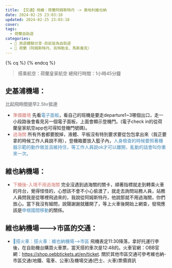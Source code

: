 ```yaml
---
title: 【交通】飛機：荷蘭阿姆斯特丹 -> 奧地利維也納
date: 2024-02-25 23:03:18
updated: 2024-02-25 23:03:18
cover:
tags:
  - 荷蘭自助遊
categories: 
  - 🌴 旅遊體驗分享-目前皆為自助遊
  - 🥥 荷蘭（阿姆斯特丹、烏特勒支、馬斯垂克） 
---
```

{% cq %}  {% endcq %}

>搭乘航空：荷蘭皇家航空
>總飛行時間：1小時45分鐘
<!-- more -->

## 史基浦機場：
**<font color=#909497>比起飛時間提早2.5hr抵達</font>**
+ <font color=#D1756F>準備離境</font> 
先看<font color=#4287B5>電子面板</font>，看自己的班機是要走departure1~3哪個出口，走一小段路後會看見另一個電子面板，上面會顯示登機門。(電子check in的從荷蘭皇家航空app也可得知登機門號碼)。
+ <font color=#D1756F>過海關</font> 
所有外套都要脫掉，液體、平板沒有特別要求要從包包拿出來（我正要拿的時候工作人員說不用），登機箱要放入籃子內，<font color=#4287B5>人身檢查的時候要照著機器示範的動作做並且維持住，等工作人員說ok才可以離開，亂動的話會叫你重來一次。</font>
## 維也納機場：
+ <font color=#D1756F>下機後-入境不用過海關</font>
完全沒遇到過海關的關卡，順著指標就走到轉乘火車的月台，覺得怪怪的，心想該不會不小心偷渡了，就走去詢問站務人員，站務人員問我是從哪裡飛過來的，我說從阿姆斯特丹，他說那就不用過海關，你們放心。當下我沒有細問，說聲謝謝就離開了，等上火車後開始上網查，發現應該是<font color=#4287B5>申根國間移動</font>的關係。

## 維也納機場--->市區的交通：
+ <font color=#4287B5>🚄搭火車：搭火車：維也納機場-->市區</font>
飛機表定11:30降落，拿好托運行李後，在自助機台購買火車票，當天搭的車次是12:48的。火車官網：OBB官網：https://shop.oebbtickets.at/en/ticket.
關於其他市區交通可參考維也納-市區交通(地鐵、電車、公車)及機場交通(巴士、火車)票價資訊
